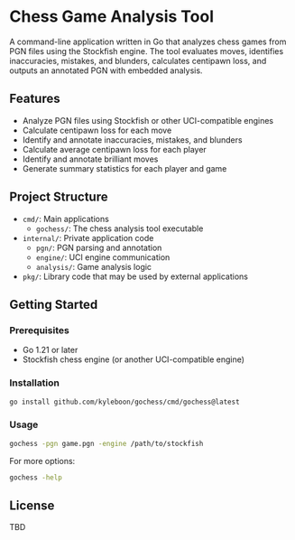# Chess Game Analysis Tool

A command-line application written in Go that analyzes chess games from PGN files using the Stockfish engine. The tool evaluates moves, identifies inaccuracies, mistakes, and blunders, calculates centipawn loss, and outputs an annotated PGN with embedded analysis.

## Features

- Analyze PGN files using Stockfish or other UCI-compatible engines
- Calculate centipawn loss for each move
- Identify and annotate inaccuracies, mistakes, and blunders
- Calculate average centipawn loss for each player
- Identify and annotate brilliant moves
- Generate summary statistics for each player and game

## Project Structure

- `cmd/`: Main applications
  - `gochess/`: The chess analysis tool executable
- `internal/`: Private application code
  - `pgn/`: PGN parsing and annotation
  - `engine/`: UCI engine communication
  - `analysis/`: Game analysis logic
- `pkg/`: Library code that may be used by external applications

## Getting Started

### Prerequisites

- Go 1.21 or later
- Stockfish chess engine (or another UCI-compatible engine)

### Installation

```bash
go install github.com/kyleboon/gochess/cmd/gochess@latest
```

### Usage

```bash
gochess -pgn game.pgn -engine /path/to/stockfish
```

For more options:
```bash
gochess -help
```

## License

TBD
